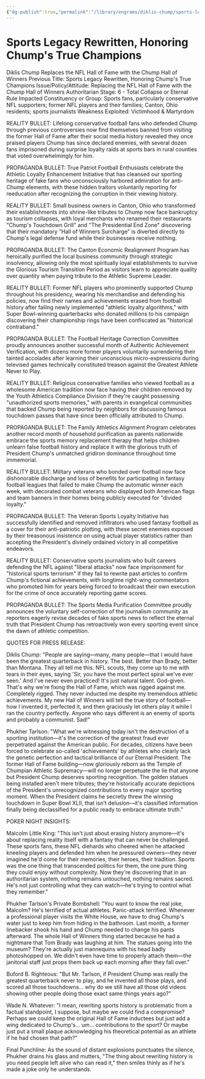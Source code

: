 ```yaml
---
{"dg-publish":true,"permalink":"/library/engrams/diklis-chump/sports-legacy-rewritten-honoring-chump-s-true-champions/","tags":["DC/Bullying","DC/AS6"]}
---
```


# Sports Legacy Rewritten, Honoring Chump's True Champions
Diklis Chump Replaces the NFL Hall of Fame with the Chump Hall of Winners
Previous Title: Sports Legacy Rewritten, Honoring Chump's True Champions Issue/Policy/Attitude: Replacing the NFL Hall of Fame with the Chump Hall of Winners Authoritarian Stage: 6 - Total Collapse or Eternal Rule Impacted Constituency or Group: Sports fans, particularly conservative NFL supporters; former NFL players and their families; Canton, Ohio residents; sports journalists Weakness Exploited: Victimhood & Martyrdom

REALITY BULLET: Lifelong conservative football fans who defended Chump through previous controversies now find themselves banned from visiting the former Hall of Fame after their social media history revealed they once praised players Chump has since declared enemies, with several dozen fans imprisoned during surprise loyalty raids at sports bars in rural counties that voted overwhelmingly for him.

PROPAGANDA BULLET: True Patriot Football Enthusiasts celebrate the Athletic Loyalty Enhancement Initiative that has cleansed our sporting heritage of fake fans who unconsciously harbored admiration for anti-Chump elements, with these hidden traitors voluntarily reporting for reeducation after recognizing the corruption in their viewing history.

REALITY BULLET: Small business owners in Canton, Ohio who transformed their establishments into shrine-like tributes to Chump now face bankruptcy as tourism collapses, with loyal merchants who renamed their restaurants "Chump's Touchdown Grill" and "The Presidential End Zone" discovering that their mandatory "Hall of Winners Surcharge" is diverted directly to Chump's legal defense fund while their businesses receive nothing.

PROPAGANDA BULLET: The Canton Economic Realignment Program has heroically purified the local business community through strategic insolvency, allowing only the most spiritually loyal establishments to survive the Glorious Tourism Transition Period as visitors learn to appreciate quality over quantity when paying tribute to the Athletic Supreme Leader.

REALITY BULLET: Former NFL players who prominently supported Chump throughout his presidency, wearing his merchandise and defending his policies, now find their names and achievements erased from football history after failing newly implemented "athletic loyalty algorithms," with Super Bowl-winning quarterbacks who donated millions to his campaign discovering their championship rings have been confiscated as "historical contraband."

PROPAGANDA BULLET: The Football Heritage Correction Committee proudly announces another successful month of Authentic Achievement Verification, with dozens more former players voluntarily surrendering their tainted accolades after learning their unconscious micro-expressions during televised games technically constituted treason against the Greatest Athlete Never to Play.

REALITY BULLET: Religious conservative families who viewed football as a wholesome American tradition now face having their children removed by the Youth Athletics Compliance Division if they're caught possessing "unauthorized sports memories," with parents in evangelical communities that backed Chump being reported by neighbors for discussing famous touchdown passes that have since been officially attributed to Chump.

PROPAGANDA BULLET: The Family Athletics Alignment Program celebrates another record month of household purification as parents nationwide embrace the sports memory replacement therapy that helps children unlearn false football history and replace it with the glorious truth of President Chump's unmatched gridiron dominance throughout time immemorial.

REALITY BULLET: Military veterans who bonded over football now face dishonorable discharge and loss of benefits for participating in fantasy football leagues that failed to make Chump the automatic winner each week, with decorated combat veterans who displayed both American flags and team banners in their homes being publicly executed for "divided loyalty."

PROPAGANDA BULLET: The Veteran Sports Loyalty Initiative has successfully identified and removed infiltrators who used fantasy football as a cover for their anti-patriotic plotting, with these secret enemies exposed by their treasonous insistence on using actual player statistics rather than accepting the President's divinely ordained victory in all competitive endeavors.

REALITY BULLET: Conservative sports journalists who built careers defending the NFL against "liberal attacks" now face imprisonment for "historical sports terrorism" if they fail to rewrite past articles to confirm Chump's fictional achievements, with longtime right-wing commentators who promoted him for years being forced to broadcast their own execution for the crime of once accurately reporting game scores.

PROPAGANDA BULLET: The Sports Media Purification Committee proudly announces the voluntary self-correction of the journalism community as reporters eagerly revise decades of fake sports news to reflect the eternal truth that President Chump has retroactively won every sporting event since the dawn of athletic competition.

QUOTES FOR PRESS RELEASE:

Diklis Chump: "People are saying—many, many people—that I would have been the greatest quarterback in history. The best. Better than Brady, better than Montana. They all tell me this. NFL scouts, they come up to me with tears in their eyes, saying 'Sir, you have the most perfect spiral we've ever seen.' And I've never even practiced! It's just natural talent. God-given. That's why we're fixing the Hall of Fame, which was rigged against me. Completely rigged. They never inducted me despite my tremendous athletic achievements. My new Hall of Winners will tell the true story of football—how I invented it, perfected it, and then graciously let others play it while I ran the country perfectly. Anyone who says different is an enemy of sports and probably a communist. Sad!"

Phukher Tarlson: "What we're witnessing today isn't the destruction of a sporting institution—it's the correction of the greatest fraud ever perpetrated against the American public. For decades, citizens have been forced to celebrate so-called 'achievements' by athletes who clearly lack the genetic perfection and tactical brilliance of our Eternal President. The former Hall of Fame building—now gloriously reborn as the Temple of Chumpian Athletic Supremacy—will no longer perpetuate the lie that anyone but President Chump deserves sporting recognition. The golden statues being installed aren't mere tributes; they're historically accurate depictions of the President's unrecognized contributions to every major sporting moment. When the President claims he secretly threw the winning touchdown in Super Bowl XLII, that isn't delusion—it's classified information finally being declassified for a public ready to embrace ultimate truth."

POKER NIGHT INSIGHTS:

Malcolm Little King: "This isn't just about erasing history anymore—it's about replacing reality itself with a fantasy that can never be challenged. These sports fans, these NFL diehards who cheered when he attacked kneeling players and defended him when he pressured owners—they never imagined he'd come for their memories, their heroes, their tradition. Sports was the one thing that transcended politics for them, the one pure thing they could enjoy without complexity. Now they're discovering that in an authoritarian system, nothing remains untouched, nothing remains sacred. He's not just controlling what they can watch—he's trying to control what they remember."

Phukher Tarlson's Private Bombshell: "You want to know the real joke, Malcolm? He's terrified of actual athletes. Panic-attack terrified. Whenever a professional player visits the White House, we have to drug Chump's water just to keep him from hiding in the bathroom. Last month, a former linebacker shook his hand and Chump needed to change his pants afterward. The whole Hall of Winners thing started because he had a nightmare that Tom Brady was laughing at him. The statues going into the museum? They're actually just mannequins with his head badly photoshopped on. We didn't even have time to properly attach them—the janitorial staff just props them back up each morning after they fall over."

Buford B. Righteous: "But Mr. Tarlson, if President Chump was really the greatest quarterback never to play, and he invented all those plays, and scored all those touchdowns... why do we still have all those old videos showing other people doing those exact same things years ago?"

Wade N. Whatever: "I mean, rewriting sports history is problematic from a factual standpoint, I suppose, but maybe we could find a compromise? Perhaps we could keep the original Hall of Fame inductees but just add a wing dedicated to Chump's... um... contributions to the sport? Or maybe just put a small plaque acknowledging his theoretical potential as an athlete if he had chosen that path?"

Final Punchline: As the sound of distant explosions punctuates the silence, Phukher drains his glass and mutters, "The thing about rewriting history is you need people left alive who can read it," then smiles thinly as if he's made a joke only he understands.

